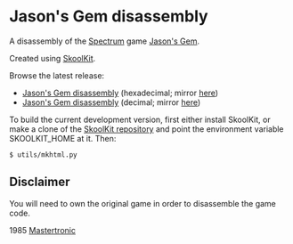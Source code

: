 Jason's Gem disassembly
=======================

A disassembly of the [Spectrum](https://en.wikipedia.org/wiki/ZX_Spectrum) game
[Jason's Gem](https://en.wikipedia.org/wiki/Jason's_Gem).

Created using [SkoolKit](https://skoolkit.ca).

Browse the latest release:

* [Jason's Gem disassembly](https://pobtastic.github.io/jasons-gem/) (hexadecimal; mirror [here](http://skoolkit.arcadegeek.co.uk/jasons-gem/))
* [Jason's Gem disassembly](https://pobtastic.github.io/jasons-gem/dec/) (decimal; mirror [here](http://skoolkit.arcadegeek.co.uk/jasons-gem/dec/))

To build the current development version, first either install SkoolKit, or
make a clone of the [SkoolKit repository](https://github.com/skoolkid/skoolkit)
and point the environment variable SKOOLKIT_HOME at it. Then:

    $ utils/mkhtml.py

Disclaimer
----------

You will need to own the original game in order to disassemble the game code.

1985 [Mastertronic](https://en.wikipedia.org/wiki/Mastertronic)
